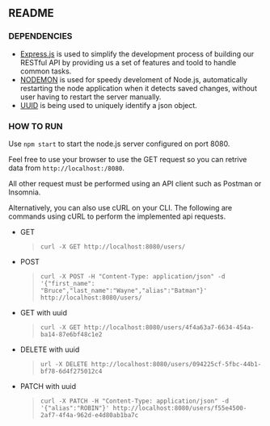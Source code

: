 ## README

### DEPENDENCIES
- [Express.js](https://www.npmjs.com/package/express) is used to simplify the development process of building our RESTful API by providing us a set of features and toold to handle common tasks.
- [NODEMON](https://www.npmjs.com/package/nodemon) is used for speedy develoment of Node.js, automatically restarting the node application when it detects saved changes, without user having to restart the server manually.
- [UUID](https://www.npmjs.com/package/uuid) is being used to uniquely identify a json object.


### HOW TO RUN

Use `npm start` to start the node.js server configured on port 8080. 

Feel free to use your browser to use the GET request so you can retrive data from `http://localhost:/8080`.

All other request must be performed using an API client such as Postman or Insomnia.

Alternatively, you can also use cURL on your CLI.
The following are commands using cURL to perform the implemented api requests.

* GET
  > `curl -X GET http://localhost:8080/users/`

* POST 
  > `curl -X POST -H "Content-Type: application/json" -d '{"first_name": "Bruce","last_name":"Wayne","alias":"Batman"}' http://localhost:8080/users/`

* GET with uuid 
  > `curl -X GET http://localhost:8080/users/4f4a63a7-6634-454a-ba14-87e6bf48c1e2`

* DELETE with uuid
  > `url -X DELETE http://localhost:8080/users/094225cf-5fbc-44b1-bf78-6d4f275012c4`

* PATCH with uuid
  > `curl -X PATCH -H "Content-Type: application/json" -d '{"alias":"ROBIN"}' http://localhost:8080/users/f55e4500-2af7-4f4a-962d-e4d80ab1ba7c`

